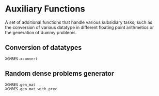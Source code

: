 # Auxiliary Functions

A set of additional functions that handle various subsidiary tasks, such as the
conversion of various datatype in different floating point arithmetics or the
generation of dummy problems.

## Conversion of datatypes

```@docs
XGMRES.xconvert
```

## Random dense problems generator

```@docs
XGMRES.gen_mat
XGMRES.gen_mat_with_prec
```

